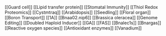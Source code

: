 [[Guard cell]]
[[Lipid transfer protein]]
[[Stomatal Immunity]]
[[Thiol Redox Proteomics]]
[[Cystmtraq]]
[[Arabidopsis]]
[[Seedling]]
[[Floral organ]]
[[Boron Transport]]
[[1A]]
[[Bnaa02.nip6]]
[[Brassica oleracea]]
[[Genome Editing]]
[[Doubled Haploid Inducer]]
[[GA]]
[[FAS]]
[[Bnalec1s]]
[[Bnargas]]
[[Reactive oxygen species]]
[[Antioxidant enzymes]]
[[Vanadium]]
